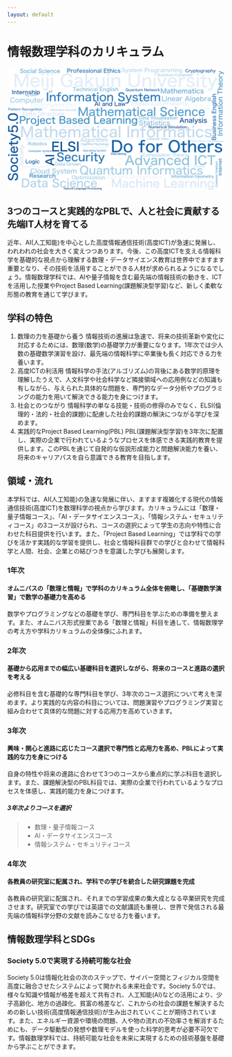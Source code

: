 ```yaml
---
layout: default
---
```


# 情報数理学科のカリキュラム

![Word Cloud](assets/images/wordcloud.png)

## 3つのコースと実践的なPBLで、人と社会に貢献する先端IT人材を育てる

近年、AI(人工知能)を中心とした高度情報通信技術(高度ICT)が急速に発展し、われわれの社会を大きく変えつつあります。今後、この高度ICTを支える情報科学を基礎的な視点から理解する数理・データサイエンス教育は世界中でますます重要となり、その技術を活用することができる人材が求められるようになるでしょう。情報数理学科では、AIや量子情報を含む最先端の情報技術の動きを、ICTを活用した授業やProject Based Learning(課題解決型学習)など、新しく柔軟な形態の教育を通じて学びます。

## 学科の特色

1. 数理の力を基礎から養う
    情報技術の進展は急速で、将来の技術革新や変化に対応するためには、数理(数学)の基礎学力が重要になります。1年次では少人数の基礎数学演習を設け、最先端の情報科学に卒業後も長く対応できる力を養います。
1. 高度ICTの利活用
    情報科学の手法(アルゴリズム)の背後にある数学的原理を理解したうえで、人文科学や社会科学など隣接領域への応用例などの知識も有しながら、与えられた具体的な問題を、専門的なデータ分析やプログラミングの能力を用いて解決できる能力を身につけます。
1. 社会とのつながり
    情報科学の単なる技能・技術の修得のみでなく、ELSI(倫理的・法的・社会的課題)に配慮した社会的課題の解決につながる学びを深めます。
1. 実践的なProject Based Learning(PBL)
    PBL(課題解決型学習)を3年次に配置し、実際の企業で行われているようなプロセスを体感できる実践的教育を提供します。このPBLを通じて自発的な仮説形成能力と問題解決能力を養い、将来のキャリアパスを自ら意識できる教育を目指します。

## 領域・流れ

本学科では、AI(人工知能)の急速な発展に伴い、ますます複雑化する現代の情報通信技術(高度ICT)を数理科学の視点から学びます。カリキュラムには「数理・量子情報コース」、「AI・データサイエンスコース」、「情報システム・セキュリティコース」の3コースが設けられ、コースの選択によって学生の志向や特性に合わせた科目提供を行います。また、「Project Based Learning」では学科での学びを活かす実践的な学習を提供し、社会と情報科目群での学びと合わせて情報科学と人間、社会、企業との結びつきを意識した学びも展開します。

### 1年次

#### オムニバスの「数理と情報」で学科のカリキュラム全体を俯瞰し、「基礎数学演習」で数学の基礎力を高める

数学やプログラミングなどの基礎を学び、専門科目を学ぶための準備を整えます。また、オムニバス形式授業である「数理と情報」科目を通して、情報数理学の考え方や学科カリキュラムの全体像にふれます。

### 2年次

#### 基礎から応用までの幅広い基礎科目を選択しながら、将来のコースと進路の選択を考える

必修科目を含む基礎的な専門科目を学び、3年次のコース選択について考えを深めます。より実践的な内容の科目については、問題演習やプログラミング実習と組み合わせて具体的な問題に対する応用力を高めていきます。

### 3年次

#### 興味・関心と進路に応じたコース選択で専門性と応用力を高め、PBLによって実践的な力を身につける

自身の特性や将来の進路に合わせて3つのコースから重点的に学ぶ科目を選択します。また、課題解決型のPBL科目では、実際の企業で行われているようなプロセスを体感し、実践的能力を身につけます。

##### 3年次よりコースを選択

> - 数理・量子情報コース
> - AI・データサイエンスコース
> - 情報システム・セキュリティコース

### 4年次

#### 各教員の研究室に配属され、学科での学びを統合した研究課題を完成

各教員の研究室に配属され、それまでの学習成果の集大成となる卒業研究を完成させます。研究室での学びでは英語での文献講読も重視し、世界で発信される最先端の情報科学分野の文献を読みこなせる力を養います。

## 情報数理学科とSDGs

### Society 5.0で実現する持続可能な社会

Society 5.0は情報化社会の次のステップで、サイバー空間とフィジカル空間を高度に融合させたシステムによって開かれる未来社会です。Society 5.0では、様々な知識や情報が格差を超えて共有され、人工知能(AI)などの活用により、少子高齢化、地方の過疎化、貧富の格差など、これからの社会の課題を解決するための新しい技術(高度情報通信技術)が生み出されていくことが期待されています。また、エネルギー資源や環境の問題、人や物の流れの不効率さを解消するためにも、データ駆動型の発想や数理モデルを使った科学的思考が必要不可欠です。情報数理学科では、持続可能な社会を未来に実現するための技術基盤を基礎から学ぶことができます。

